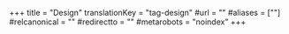 +++
title = "Design"
translationKey = "tag-design"
#url = ""
#aliases = [""]
#relcanonical = ""
#redirectto = ""
#metarobots = "noindex"
+++
